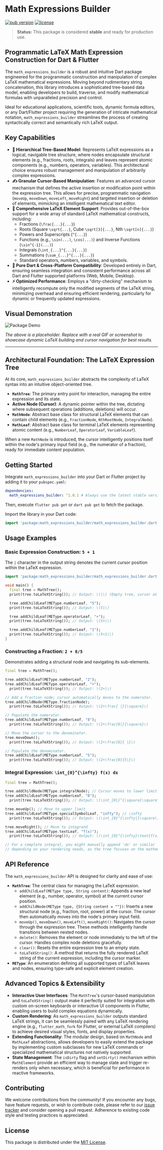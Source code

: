 # Math Expressions Builder

[![pub version](https://img.shields.io/pub/v/math_expressions_builder.svg)](https://pub.dev/packages/math_expressions_builder)
[![license](https://img.shields.io/badge/license-MIT-blue.svg)](https://opensource.org/licenses/MIT)

> **Status:** This package is considered **stable** and ready for production use.

## Programmatic LaTeX Math Expression Construction for Dart & Flutter

The `math_expressions_builder` is a robust and intuitive Dart package engineered for the programmatic construction and manipulation of complex LaTeX mathematical expressions. Moving beyond rudimentary string concatenation, this library introduces a sophisticated tree-based data model, enabling developers to build, traverse, and modify mathematical formulas with unparalleled precision and control.

Ideal for educational applications, scientific tools, dynamic formula editors, or any Dart/Flutter project requiring the generation of intricate mathematical notation, `math_expressions_builder` streamlines the process of creating syntactically correct and semantically rich LaTeX output.

## Key Capabilities

-   **🌳 Hierarchical Tree-Based Model**: Represents LaTeX expressions as a logical, navigable tree structure, where nodes encapsulate structural elements (e.g., fractions, roots, integrals) and leaves represent atomic components (e.g., numbers, operators, variables). This architectural choice ensures robust management and manipulation of arbitrarily complex expressions.
-   **✍️ Granular Cursor-Based Manipulation**: Features an advanced cursor mechanism that defines the active insertion or modification point within the expression tree. This allows for precise, programmatic navigation (`moveUp`, `moveDown`, `moveLeft`, `moveRight`) and targeted insertion or deletion of elements, mimicking an intelligent mathematical text editor.
-   **🧮 Comprehensive LaTeX Element Support**: Provides out-of-the-box support for a wide array of standard LaTeX mathematical constructs, including:
    -   Fractions (`\frac{...}{...}`)
    -   Roots (Square `\sqrt{...}`, Cube `\sqrt[3]{...}`, Nth `\sqrt[n]{...}`)
    -   Powers and Superscripts (`^{...}`)
    -   Functions (e.g., `\sin(...)`, `\cos(...)`) and Inverse Functions (`\sin^{-1}(...)`)
    -   Integrals (`\int_{...}^{...}{...}`)
    -   Summations (`\sum_{...}^{...}{...}`)
    -   Standard operators, numbers, variables, and symbols.
-   **🚀 Pure Dart & Cross-Platform Compatibility**: Developed entirely in Dart, ensuring seamless integration and consistent performance across all Dart and Flutter supported platforms (Web, Mobile, Desktop).
-   **⚡️ Optimized Performance**: Employs a "dirty-checking" mechanism to intelligently recompute only the modified segments of the LaTeX string, minimizing overhead and ensuring efficient rendering, particularly for dynamic or frequently updated expressions.


## Visual Demonstration

![Package Demo](https://place-hold.it/700x400?text=Dynamic+LaTeX+Generation+Demo)

*The above is a placeholder. Replace with a real GIF or screenshot to showcase dynamic LaTeX building and cursor navigation for best results.*

---

## Architectural Foundation: The LaTeX Expression Tree

At its core, `math_expressions_builder` abstracts the complexity of LaTeX syntax into an intuitive object-oriented tree.

-   **`MathTree`**: The primary entry point for interaction, managing the entire expression and its state.
-   **Active Node (Cursor)**: A dynamic pointer within the tree, dictating where subsequent operations (additions, deletions) will occur.
-   **`MathNode`**: Abstract base class for structural LaTeX elements that can contain child elements (e.g., `FractionNode`, `NthRootNode`, `IntegralNode`).
-   **`MathLeaf`**: Abstract base class for terminal LaTeX elements representing atomic content (e.g., `NumberLeaf`, `OperatorLeaf`, `VariableLeaf`).

When a new `MathNode` is introduced, the cursor intelligently positions itself within the node's primary input field (e.g., the numerator of a fraction), ready for immediate content population.

## Getting Started

Integrate `math_expressions_builder` into your Dart or Flutter project by adding it to your `pubspec.yaml`:

```yaml
dependencies:
  math_expressions_builder: ^1.0.1 # Always use the latest stable version
```

Then, execute `flutter pub get` or `dart pub get` to fetch the package.

Import the library in your Dart code:

```dart
import 'package:math_expressions_builder/math_expressions_builder.dart';
```

## Usage Examples

### Basic Expression Construction: `5 + 1`

The `|` character in the output string denotes the current cursor position within the LaTeX expression.

```dart
import 'package:math_expressions_builder/math_expressions_builder.dart';

void main() {
  final tree = MathTree();
  print(tree.toLaTeXString()); // Output: \(|\) (Empty tree, cursor at root)

  tree.addChildLeaf(METype.numberLeaf, "5");
  print(tree.toLaTeXString()); // Output: \(5|\)

  tree.addChildLeaf(METype.operatorLeaf, "+");
  print(tree.toLaTeXString()); // Output: \(5+|\)

  tree.addChildLeaf(METype.numberLeaf, "1");
  print(tree.toLaTeXString()); // Output: \(5+1|\)
}
```

### Constructing a Fraction: `2 + 8/5`

Demonstrates adding a structural node and navigating its sub-elements.

```dart
final tree = MathTree();

tree.addChildLeaf(METype.numberLeaf, "2");
tree.addChildLeaf(METype.operatorLeaf, "+");
  print(tree.toLaTeXString()); // Output: \(2+|\)

// Add a fraction node; cursor automatically moves to the numerator.
tree.addChildNode(METype.fractionNode);
  print(tree.toLaTeXString()); // Output: \(2+\frac{ |}{\square}\)

// Populate the numerator.
tree.addChildLeaf(METype.numberLeaf, "8");
  print(tree.toLaTeXString()); // Output: \(2+\frac{8|}{\square}\)

// Move the cursor to the denominator.
tree.moveDown();
  print(tree.toLaTeXString()); // Output: \(2+\frac{8}{ |}\)

// Populate the denominator.
tree.addChildLeaf(METype.numberLeaf, "5");
  print(tree.toLaTeXString()); // Output: \(2+\frac{8}{5|}\)
```

### Integral Expression: `\int_{0}^{\infty} f(x) dx`

```dart
final tree = MathTree();

tree.addChildNode(METype.integralNode); // Cursor moves to lower limit
tree.addChildLeaf(METype.numberLeaf, "0");
  print(tree.toLaTeXString()); // Output: \(\int_{0|}^{\square}\square\)

tree.moveUp(); // Move to upper limit
tree.addChildLeaf(METype.specialSymbolLeaf, "infty"); // \infty
  print(tree.toLaTeXString()); // Output: \(\int_{0}^{\infty|}\square\)

tree.moveRight(); // Move to integrand
tree.addChildLeaf(METype.textLeaf, "f(x)");
  print(tree.toLaTeXString()); // Output: \(\int_{0}^{\infty}\text{f(x)}|\)

// For a complete integral, you might manually append 'dx' or similar
// depending on your rendering needs, as the tree focuses on the mathematical structure.
```

## API Reference

The `math_expressions_builder` API is designed for clarity and ease of use:

-   **`MathTree`**: The central class for managing the LaTeX expression.
    -   `addChildLeaf(METype type, String content)`: Appends a new leaf element (e.g., number, operator, symbol) at the current cursor position.
    -   `addChildNode(METype type, {String content = ""})`: Inserts a new structural node (e.g., fraction, root, power) at the cursor. The cursor then automatically moves into the node's primary input field.
    -   `moveUp()`, `moveDown()`, `moveLeft()`, `moveRight()`: Navigates the cursor through the expression tree. These methods intelligently handle transitions between nested nodes.
    -   `delete()`: Removes the element or node immediately to the left of the cursor. Handles complex node deletions gracefully.
    -   `clear()`: Resets the entire expression tree to an empty state.
    -   `toLaTeXString()`: A method that returns the fully rendered LaTeX string of the current expression, including the cursor marker.
-   **`METype`**: An enumeration defining all supported types of LaTeX leaves and nodes, ensuring type-safe and explicit element creation.

## Advanced Topics & Extensibility

-   **Interactive User Interfaces**: The `MathTree`'s cursor-based manipulation and `toLaTeXString()` output make it perfectly suited for integration with custom on-screen keyboards or interactive UI components in Flutter, enabling users to build complex equations dynamically.
-   **Custom Rendering**: As `math_expressions_builder` outputs standard LaTeX strings, it can be seamlessly paired with any LaTeX rendering engine (e.g., `flutter_math_fork` for Flutter, or external LaTeX compilers) to achieve desired visual styles, fonts, and display properties.
-   **Extending Functionality**: The modular design, based on `MathNode` and `MathLeaf` abstractions, allows developers to easily extend the package by implementing custom subclasses for new LaTeX commands or specialized mathematical structures not natively supported.
-   **State Management**: The `isDirty` flag and `setDirty()` mechanism within `MathElement` provide an efficient way to manage state and trigger re-renders only when necessary, which is beneficial for performance in reactive frameworks.

## Contributing

We welcome contributions from the community! If you encounter any bugs, have feature requests, or wish to contribute code, please refer to our [issue tracker](https://github.com/Ashraf-Hamdoun/Math-Expressions-Builder/issues) and consider opening a pull request. Adherence to existing code style and testing practices is appreciated.

## License

This package is distributed under the [MIT License](LICENSE).